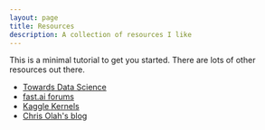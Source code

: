 ```yaml
---
layout: page
title: Resources
description: A collection of resources I like
---
```


This is a minimal tutorial to get you started. There are lots of
other resources out there.

- [Towards Data Science](https://towardsdatascience.com)
- [fast.ai forums](https://forums.fast.ai)
- [Kaggle Kernels](https://www.kaggle.com/kernels)
- [Chris Olah's blog](http://colah.github.io/)